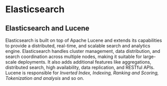 # Elasticsearch
## Elasticsearch and Lucene
Elasticsearch is built on top of Apache Lucene and extends its capabilities to provide a distributed, real-time, and scalable search and analytics engine. Elasticsearch handles cluster management, data distribution, and search coordination across multiple nodes, making it suitable for large-scale deployments. It also adds additional features like aggregations, distributed search, high availability, data replication, and RESTful APIs.  
Lucene is responsible for *Inverted Index, Indexing, Ranking and Scoring, Tokenization and analysis* and so on.